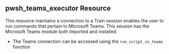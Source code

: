 ## pwsh_teams_executor Resource
This resource maintains a connection to a Train session enables the user to run commands that pertain to Microsoft Teams. This session has the Microsoft Teams module both imported and installed. 

- The Teams connection can be accessed using the ```run_script_in_teams``` function